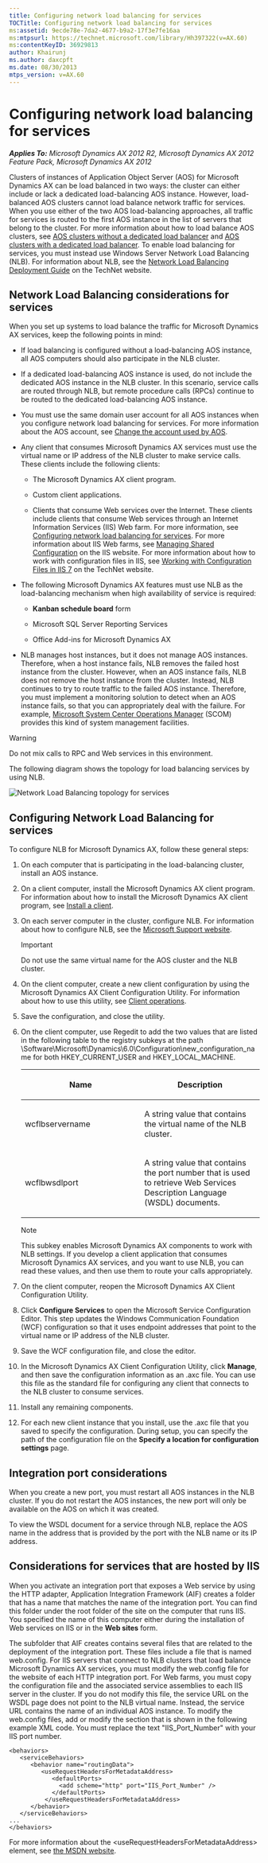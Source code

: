 ```yaml
---
title: Configuring network load balancing for services
TOCTitle: Configuring network load balancing for services
ms:assetid: 9ecde78e-7da2-4677-b9a2-17f3e7fe16aa
ms:mtpsurl: https://technet.microsoft.com/library/Hh397322(v=AX.60)
ms:contentKeyID: 36929813
author: Khairunj
ms.author: daxcpft
ms.date: 08/30/2013
mtps_version: v=AX.60
---
```


# Configuring network load balancing for services 


_**Applies To:** Microsoft Dynamics AX 2012 R2, Microsoft Dynamics AX 2012 Feature Pack, Microsoft Dynamics AX 2012_

Clusters of instances of Application Object Server (AOS) for Microsoft Dynamics AX can be load balanced in two ways: the cluster can either include or lack a dedicated load-balancing AOS instance. However, load-balanced AOS clusters cannot load balance network traffic for services. When you use either of the two AOS load-balancing approaches, all traffic for services is routed to the first AOS instance in the list of servers that belong to the cluster. For more information about how to load balance AOS clusters, see [AOS clusters without a dedicated load balancer](aos-clusters-without-a-dedicated-load-balancer.md) and [AOS clusters with a dedicated load balancer](aos-clusters-with-a-dedicated-load-balancer.md). To enable load balancing for services, you must instead use Windows Server Network Load Balancing (NLB). For information about NLB, see the [Network Load Balancing Deployment Guide](https://go.microsoft.com/fwlink/?linkid=225684) on the TechNet website.

## Network Load Balancing considerations for services

When you set up systems to load balance the traffic for Microsoft Dynamics AX services, keep the following points in mind:

  - If load balancing is configured without a load-balancing AOS instance, all AOS computers should also participate in the NLB cluster.

  - If a dedicated load-balancing AOS instance is used, do not include the dedicated AOS instance in the NLB cluster. In this scenario, service calls are routed through NLB, but remote procedure calls (RPCs) continue to be routed to the dedicated load-balancing AOS instance.

  - You must use the same domain user account for all AOS instances when you configure network load balancing for services. For more information about the AOS account, see [Change the account used by AOS](change-the-account-used-by-aos.md).

  - Any client that consumes Microsoft Dynamics AX services must use the virtual name or IP address of the NLB cluster to make service calls. These clients include the following clients:
    
      - The Microsoft Dynamics AX client program.
    
      - Custom client applications.
    
      - Clients that consume Web services over the Internet. These clients include clients that consume Web services through an Internet Information Services (IIS) Web farm. For more information, see [Configuring network load balancing for services](configuring-network-load-balancing-for-services.md). For more information about IIS Web farms, see [Managing Shared Configuration](https://go.microsoft.com/fwlink/?linkid=225687) on the IIS website. For more information about how to work with configuration files in IIS, see [Working with Configuration Files in IIS 7](https://go.microsoft.com/fwlink/?linkid=225688) on the TechNet website.

  - The following Microsoft Dynamics AX features must use NLB as the load-balancing mechanism when high availability of service is required:
    
      - **Kanban schedule board** form
    
      - Microsoft SQL Server Reporting Services
    
      - Office Add-ins for Microsoft Dynamics AX

  - NLB manages host instances, but it does not manage AOS instances. Therefore, when a host instance fails, NLB removes the failed host instance from the cluster. However, when an AOS instance fails, NLB does not remove the host instance from the cluster. Instead, NLB continues to try to route traffic to the failed AOS instance. Therefore, you must implement a monitoring solution to detect when an AOS instance fails, so that you can appropriately deal with the failure. For example, [Microsoft System Center Operations Manager](https://go.microsoft.com/fwlink/?linkid=226205) (SCOM) provides this kind of system management facilities.


> [!WARNING]
> <P>Do not mix calls to RPC and Web services in this environment.</P>



The following diagram shows the topology for load balancing services by using NLB.

![Network Load Balancing topology for services](images/Hh397322.ServicesNLBTopology(AX.60).png "Network Load Balancing topology for services")

## Configuring Network Load Balancing for services

To configure NLB for Microsoft Dynamics AX, follow these general steps:

1.  On each computer that is participating in the load-balancing cluster, install an AOS instance.

2.  On a client computer, install the Microsoft Dynamics AX client program. For information about how to install the Microsoft Dynamics AX client program, see [Install a client](install-a-client.md).

3.  On each server computer in the cluster, configure NLB. For information about how to configure NLB, see the [Microsoft Support website](https://support.microsoft.com/kb/323437).
    

    > [!IMPORTANT]
    > <P>Do not use the same virtual name for the AOS cluster and the NLB cluster.</P>



4.  On the client computer, create a new client configuration by using the Microsoft Dynamics AX Client Configuration Utility. For information about how to use this utility, see [Client operations](client-operations.md).

5.  Save the configuration, and close the utility.

6.  On the client computer, use Regedit to add the two values that are listed in the following table to the registry subkeys at the path \\Software\\Microsoft\\Dynamics\\6.0\\Configuration\\new\_configuration\_name for both HKEY\_CURRENT\_USER and HKEY\_LOCAL\_MACHINE.
    
    <table>
    <colgroup>
    <col style="width: 50%" />
    <col style="width: 50%" />
    </colgroup>
    <thead>
    <tr class="header">
    <th><p>Name</p></th>
    <th><p>Description</p></th>
    </tr>
    </thead>
    <tbody>
    <tr class="odd">
    <td><p>wcflbservername</p></td>
    <td><p>A string value that contains the virtual name of the NLB cluster.</p></td>
    </tr>
    <tr class="even">
    <td><p>wcflbwsdlport</p></td>
    <td><p>A string value that contains the port number that is used to retrieve Web Services Description Language (WSDL) documents.</p></td>
    </tr>
    </tbody>
    </table>
    

    > [!NOTE]
    > <P>This subkey enables Microsoft Dynamics AX components to work with NLB settings. If you develop a client application that consumes Microsoft Dynamics AX services, and you want to use NLB, you can read these values, and then use them to route your calls appropriately.</P>



7.  On the client computer, reopen the Microsoft Dynamics AX Client Configuration Utility.

8.  Click **Configure Services** to open the Microsoft Service Configuration Editor. This step updates the Windows Communication Foundation (WCF) configuration so that it uses endpoint addresses that point to the virtual name or IP address of the NLB cluster.

9.  Save the WCF configuration file, and close the editor.

10. In the Microsoft Dynamics AX Client Configuration Utility, click **Manage**, and then save the configuration information as an .axc file. You can use this file as the standard file for configuring any client that connects to the NLB cluster to consume services.

11. Install any remaining components.

12. For each new client instance that you install, use the .axc file that you saved to specify the configuration. During setup, you can specify the path of the configuration file on the **Specify a location for configuration settings** page.

## Integration port considerations

When you create a new port, you must restart all AOS instances in the NLB cluster. If you do not restart the AOS instances, the new port will only be available on the AOS on which it was created.

To view the WSDL document for a service through NLB, replace the AOS name in the address that is provided by the port with the NLB name or its IP address.

## Considerations for services that are hosted by IIS

When you activate an integration port that exposes a Web service by using the HTTP adapter, Application Integration Framework (AIF) creates a folder that has a name that matches the name of the integration port. You can find this folder under the root folder of the site on the computer that runs IIS. You specified the name of this computer either during the installation of Web services on IIS or in the **Web sites** form.

The subfolder that AIF creates contains several files that are related to the deployment of the integration port. These files include a file that is named web.config. For IIS servers that connect to NLB clusters that load balance Microsoft Dynamics AX services, you must modify the web.config file for the website of each HTTP integration port. For Web farms, you must copy the configuration file and the associated service assemblies to each IIS server in the cluster. If you do not modify this file, the service URL on the WSDL page does not point to the NLB virtual name. Instead, the service URL contains the name of an individual AOS instance. To modify the web.config files, add or modify the section that is shown in the following example XML code. You must replace the text "IIS\_Port\_Number" with your IIS port number.

    <behaviors>
       <serviceBehaviors>
          <behavior name="routingData">
             <useRequestHeadersForMetadataAddress>
                <defaultPorts>
                  <add scheme="http" port="IIS_Port_Number" />
                </defaultPorts>
              </useRequestHeadersForMetadataAddress>
          </behavior>
       </serviceBehaviors>
    ...
    </behaviors>

For more information about the \<useRequestHeadersForMetadataAddress\> element, see [the MSDN website](https://go.microsoft.com/fwlink/?linkid=226206).

